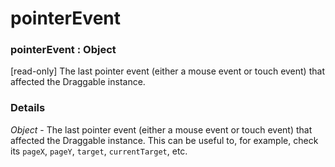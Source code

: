 # pointerEvent

### pointerEvent : Object

\[read-only] The last pointer event (either a mouse event or touch event) that affected the Draggable instance.

### Details[​](#details "Direct link to Details")

*Object* - The last pointer event (either a mouse event or touch event) that affected the Draggable instance. This can be useful to, for example, check its `pageX`, `pageY`, `target`, `currentTarget`, etc.
